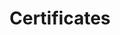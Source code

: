 ---
layout: single
permalink: /certificate/
title: Certificates
author_profile: true
header:
    overlay_image: /sources/background.png
    caption: "Photo by [Joel Filipe](https://unsplash.com/@joelfilip) on [Unsplash](https://unsplash.com)"
classes: wide
---